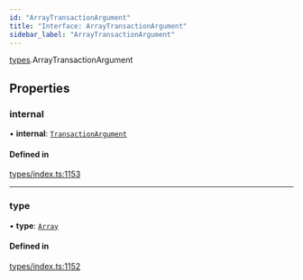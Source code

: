 ```yaml
---
id: "ArrayTransactionArgument"
title: "Interface: ArrayTransactionArgument"
sidebar_label: "ArrayTransactionArgument"
---
```


[types](../../../modules/Types/Types.md).ArrayTransactionArgument

## Properties

### internal

• **internal**: [`TransactionArgument`](../../../modules/Types/Types.md#transactionargument)

#### Defined in

[types/index.ts:1153](https://github.com/PolymeshAssociation/polymesh-sdk/blob/31fdce23/src/types/index.ts#L1153)

___

### type

• **type**: [`Array`](../../../enums/Types/TransactionArgumentType/TransactionArgumentType.md#array)

#### Defined in

[types/index.ts:1152](https://github.com/PolymeshAssociation/polymesh-sdk/blob/31fdce23/src/types/index.ts#L1152)
